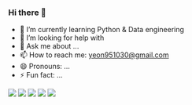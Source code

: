 ### Hi there 👋

- 🌱 I’m currently learning Python & Data engineering
- 🤔 I’m looking for help with 
- 💬 Ask me about ...
- 📫 How to reach me: yeon951030@gmail.com
- 😄 Pronouns: ...
- ⚡ Fun fact: ...

<img src="https://img.shields.io/badge/Python-3766AB?style=flat-square&logo=Python&logoColor=white"/></a>
<img src="https://img.shields.io/badge/PyCharm-31B404?style=flat-square&logo=PyCharm&logoColor=white"/></a>
<img src="https://img.shields.io/badge/json-FF8000?style=flat-square&logo=json&logoColor=white"/></a>
<img src="https://img.shields.io/badge/Git-FFFF00?style=flat-square&logo=Git&logoColor=white"/></a>
<img src="https://img.shields.io/badge/NumPy-0B2F3A?style=flat-square&logo=numpy&logoColor=white"/></a>


